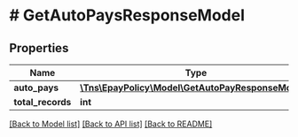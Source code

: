 # # GetAutoPaysResponseModel

## Properties

Name | Type | Description | Notes
------------ | ------------- | ------------- | -------------
**auto_pays** | [**\Tns\\EpayPolicy\Model\GetAutoPayResponseModel[]**](GetAutoPayResponseModel.md) |  | [optional]
**total_records** | **int** |  | [optional]

[[Back to Model list]](../../README.md#models) [[Back to API list]](../../README.md#endpoints) [[Back to README]](../../README.md)
